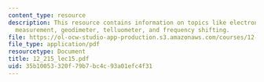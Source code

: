 ```yaml
---
content_type: resource
description: This resource contains information on topics like electronic distance
  measurement, geodimeter, telluometer, and frequency shifting.
file: https://ol-ocw-studio-app-production.s3.amazonaws.com/courses/12-215-modern-navigation-fall-2006/35b10053320f79b7bc4c93a01efc4f31_12_215_lec15.pdf
file_type: application/pdf
resourcetype: Document
title: 12_215_lec15.pdf
uid: 35b10053-320f-79b7-bc4c-93a01efc4f31
---
```

